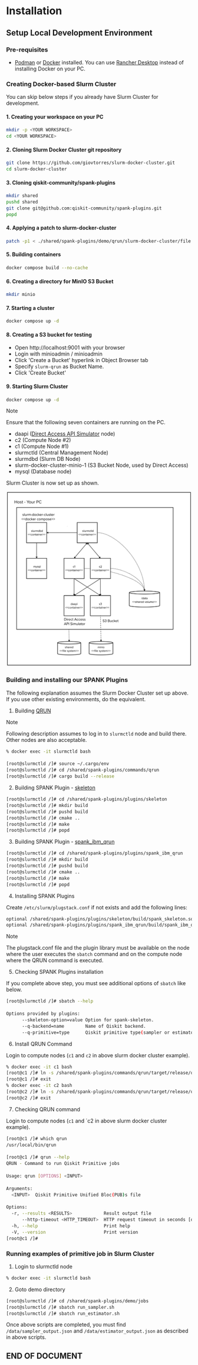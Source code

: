 # Installation

## Setup Local Development Environment

### Pre-requisites

- [Podman](https://podman.io/getting-started/installation.html) or [Docker](https://docs.docker.com/get-docker/) installed. You can use [Rancher Desktop](https://rancherdesktop.io/) instead of installing Docker on your PC.


### Creating Docker-based Slurm Cluster

You can skip below steps if you already have Slurm Cluster for development.

#### 1. Creating your workspace on your PC
```bash
mkdir -p <YOUR WORKSPACE>
cd <YOUR WORKSPACE>
```

#### 2. Cloning Slurm Docker Cluster git repository 

```bash
git clone https://github.com/giovtorres/slurm-docker-cluster.git
cd slurm-docker-cluster
```

#### 3. Cloning qiskit-community/spank-plugins

```bash
mkdir shared
pushd shared
git clone git@github.com:qiskit-community/spank-plugins.git
popd
```

#### 4. Applying a patch to slurm-docker-cluster

```bash
patch -p1 < ./shared/spank-plugins/demo/qrun/slurm-docker-cluster/file.patch
```

#### 5. Building containers

```bash
docker compose build --no-cache
```

#### 6. Creating a directory for MinIO S3 Bucket

```bash
mkdir minio
```

#### 7. Starting a cluster

```bash
docker compose up -d
```

#### 8. Creating a S3 bucket for testing

- Open http://localhost:9001 with your browser
- Login with minioadmin / minioadmin
- Click 'Create a Bucket' hyperlink in Object Browser tab
- Specify `slurm-qrun` as Bucket Name.
- Click 'Create Bucket'

#### 9. Starting Slurm Cluster

```bash
docker compose up -d
```

> [!NOTE]
> Ensure that the following seven containers are running on the PC.
>
> - daapi ([Direct Access API Simulator](./daa_sim/README.md) node)
> - c2 (Compute Node #2)
> - c1 (Compute Node #1)
> - slurmctld (Central Management Node)
> - slurmdbd (Slurm DB Node)
> - slurm-docker-cluster-minio-1 (S3 Bucket Node, used by Direct Access)
> - mysql (Database node)

Slurm Cluster is now set up as shown.

<p align="center">
  <img src="./docs/images/slurm-docker-cluster.png" width="640">
</p>


### Building and installing our SPANK Plugins

The following explanation assumes the Slurm Docker Cluster set up above. If you use other existing environments, do the equivalent.

1. Building [QRUN](./commands/qrun/README.md)

> [!NOTE]
> Following description assumes to log in to `slurmctld` node and build there. Other nodes are also acceptable.

```bash
% docker exec -it slurmctld bash

[root@slurmctld /]# source ~/.cargo/env
[root@slurmctld /]# cd /shared/spank-plugins/commands/qrun
[root@slurmctld /]# cargo build --release
```

2. Building SPANK Plugin - [skeleton](./plugins/skeleton/README.md)

```bash
[root@slurmctld /]# cd /shared/spank-plugins/plugins/skeleton
[root@slurmctld /]# mkdir build
[root@slurmctld /]# pushd build
[root@slurmctld /]# cmake ..
[root@slurmctld /]# make
[root@slurmctld /]# popd
```

3. Building SPANK Plugin - [spank_ibm_qrun](./plugins/spank_ibm_qrun/README.md)

```bash
[root@slurmctld /]# cd /shared/spank-plugins/plugins/spank_ibm_qrun
[root@slurmctld /]# mkdir build
[root@slurmctld /]# pushd build
[root@slurmctld /]# cmake ..
[root@slurmctld /]# make
[root@slurmctld /]# popd
```

4. Installing SPANK Plugins

Create `/etc/slurm/plugstack.conf` if not exists and add the following lines:

```bash
optional /shared/spank-plugins/plugins/skeleton/build/spank_skeleton.so
optional /shared/spank-plugins/plugins/spank_ibm_qrun/build/spank_ibm_qrun.so
```

> [!NOTE]
> The plugstack.conf file and the plugin library must be available on the node where the user executes the `sbatch` command and on the compute node where the QRUN command is executed.


5. Checking SPANK Plugins installation

If you complete above step, you must see additional options of `sbatch` like below.

```bash
[root@slurmctld /]# sbatch --help

Options provided by plugins:
      --skeleton-option=value Option for spank-skeleton.
      --q-backend=name        Name of Qiskit backend.
      --q-primitive=type      Qiskit primitive type(sampler or estimator).

```

6. Install QRUN Command

Login to compute nodes (`c1` and `c2` in above slurm docker cluster example).

```bash
% docker exec -it c1 bash
[root@c1 /]# ln -s /shared/spank-plugins/commands/qrun/target/release/qrun /usr/local/bin/
[root@c1 /]# exit
% docker exec -it c2 bash
[root@c2 /]# ln -s /shared/spank-plugins/commands/qrun/target/release/qrun /usr/local/bin/
[root@c2 /]# exit
```

7. Checking QRUN command

Login to compute nodes (`c1` and `c2 in above slurm docker cluster example).

```bash
[root@c1 /]# which qrun
/usr/local/bin/qrun

[root@c1 /]# qrun --help
QRUN - Command to run Qiskit Primitive jobs

Usage: qrun [OPTIONS] <INPUT>

Arguments:
  <INPUT>  Qiskit Primitive Unified Bloc(PUB)s file

Options:
  -r, --results <RESULTS>            Result output file
      --http-timeout <HTTP_TIMEOUT>  HTTP request timeout in seconds [default: 60]
  -h, --help                         Print help
  -V, --version                      Print version
[root@c1 /]#
```

### Running examples of primitive job in Slurm Cluster

1. Login to slurmctld node

```bash
% docker exec -it slurmctld bash
```

2. Goto demo directory

```bash
[root@slurmctld /]# cd /shared/spank-plugins/demo/jobs
[root@slurmctld /]# sbatch run_sampler.sh
[root@slurmctld /]# sbatch run_estimator.sh
```
 
Once above scripts are completed, you must find `/data/sampler_output.json` and `/data/estimator_output.json` as described in above scripts.


## END OF DOCUMENT
